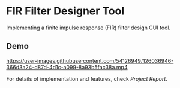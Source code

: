 # FIR Filter Designer Tool

Implementing a finite impulse response (FIR) filter design GUI tool.

## Demo

https://user-images.githubusercontent.com/54126949/126036946-366d3a24-d87d-4d1c-a099-8a93b5fac38a.mp4

For details of implementation and features, check *Project Report*.
